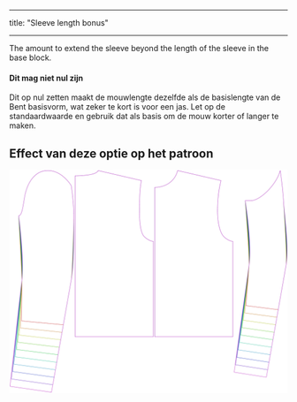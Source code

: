- - -
title: "Sleeve length bonus"
- - -

The amount to extend the sleeve beyond the length of the sleeve in the base block.

<Note>

#### Dit mag niet nul zijn

Dit op nul zetten maakt de mouwlengte dezelfde als de basislengte van de Bent basisvorm, wat zeker te kort is voor een jas. 
Let op de standaardwaarde en gebruik dat als basis om de mouw korter of langer te maken.

</Note>

## Effect van deze optie op het patroon

![This image shows the effect of this option by superimposing several variants that have a different value for this option](bent_sleevelengthbonus_sample.svg "Effect of this option on the pattern")
